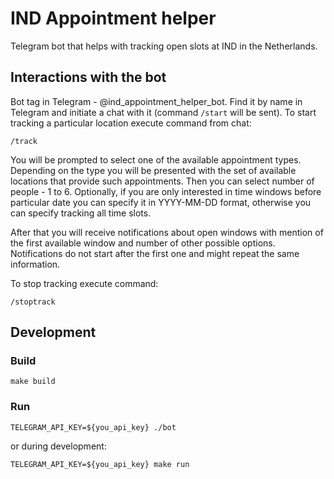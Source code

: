 # IND Appointment helper

Telegram bot that helps with tracking open slots at IND in the Netherlands.

## Interactions with the bot

Bot tag in Telegram - @ind_appointment_helper_bot. Find it by name in Telegram and initiate a chat with it
(command `/start` will be sent). To start tracking a particular location execute command from chat:

```
/track
```

You will be prompted to select one of the available appointment types. Depending on the type you will be presented with
the set of available locations that provide such appointments.
Then you can select number of people - 1 to 6.
Optionally, if you are only interested in time windows before particular date you can specify it in YYYY-MM-DD
format, otherwise you can specify tracking all time slots.

After that you will receive notifications about open windows with mention of the first available window and number of
other possible options. Notifications do not start after the first one and might repeat the same information.

To stop tracking execute command:

```
/stoptrack
```

## Development

### Build

```shell
make build
```

### Run

```shell
TELEGRAM_API_KEY=${you_api_key} ./bot
```

or during development:
```shell
TELEGRAM_API_KEY=${you_api_key} make run
```
